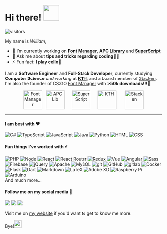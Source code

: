 <h1>
  Hi there!
  <img src="https://emojis.slackmojis.com/emojis/images/1536351075/4594/blob-wave.gif?1536351075" height="50"/>
</h1>
<img alt="visitors" src= "https://visitor-badge.glitch.me/badge?page_id=WilliamRagstad.WilliamRagstad"/>

My name is *William*,
<!--
- 🔭 I’m currently working on ...
- 🌱 I’m currently learning ...
- 👯 I’m looking to collaborate on ...
- 🤔 I’m looking for help with ...
- 📫 How to reach me: ...
-->
- 🔭 I’m currently working on **[
Font Manager](https://github.com/WilliamRagstad/Font-Manager)**, **[APC Library](https://github.com/APCLib)** and **[SuperScript](https://github.com/SuperScript-js)**
- 💬 Ask me about **tips and tricks regarding coding👨‍💻**
- ⚡ Fun fact: **I play cello🎻**

I am a **Software Engineer** and **Full-Stack Developer**, currently studying **Computer Science** *and working* at **[KTH](https://www.kth.se/)**, and a board member of [Stacken](http://stacken.kth.se/). I'm also the founder of CS:GO [Font Manager](https://github.com/WilliamRagstad/Font-Manager) with **>50k downloads!!!🎉**

<p align="center">
  <img alt="Font Manager" src="https://github.com/WilliamRagstad/Font-Manager/raw/master/CSGO%20Font%20Manager/Resources/fontmanager.png?raw=true" height="60px">
  &nbsp;
  <img alt="APC Lib" src="https://apc.wiki/images/logo.png" height="60px">
  &nbsp;&nbsp;&nbsp;&nbsp;
  <img alt="SuperScript" src="https://avatars0.githubusercontent.com/u/75228310?s=400&u=d19f6ba16a3fdba39095d12588359459930817a3&v=4" height="60px">
  &nbsp;&nbsp;&nbsp;&nbsp;
  <img alt="KTH" src="https://www.kth.se/polopoly_fs/1.77257.1600770350!/KTH_Logotyp_RGB_2013-2.svg" height="60px">
  &nbsp;&nbsp;&nbsp;&nbsp;&nbsp;
  <img alt="Stacken" src="https://www.stacken.kth.se/images/stacken.png" height="60px">
</p>


---

#### I am best with ❤

<p>
  <img alt="C#" src="https://img.shields.io/badge/c%23%20-%23239120.svg?&style=flat&logo=c-sharp&logoColor=white"/>
  <img alt="TypeScript" src="https://img.shields.io/badge/-TypeScript-007ACC?style=flat&logo=typeScript&logoColor=white" />
  <img alt="JavaScript" src="https://img.shields.io/badge/-JavaScript-505050?style=flat&logo=JavaScript&logoColor=F7DF1E" />
  <img alt="Java" src="https://img.shields.io/badge/java-%23ED8B00.svg?&style=flat&logo=java&logoColor=white"/>
  <img alt="Python" src="https://img.shields.io/badge/-Python-3776AB?style=flat&logo=python&logoColor=white" />
  <img alt="HTML" src="https://img.shields.io/badge/-HTML-E34F26?style=flat&logo=Html5&logoColor=white" />
  <img alt="CSS" src="https://img.shields.io/badge/-CSS-1572B6?style=flat&logo=css3&logoColor=white" />
</p>

#### Fun things I've worked with ⚡

<p>
  <img alt="PHP" src="https://img.shields.io/badge/php-%23777BB4.svg?&style=flat&logo=php&logoColor=white"/>
  <img alt="Node" src="https://img.shields.io/badge/-Node-339933?style=flat&logo=node.js&logoColor=white" />
  <img alt="React" src="https://img.shields.io/badge/-React-61DAFB?style=flat&logo=react&logoColor=white" />
  <img alt="React Router" src="https://img.shields.io/badge/-React Router-CA4245?style=flat&logo=react-router&logoColor=white" />
  <img alt="Redux" src="https://img.shields.io/badge/-Redux-764ABC?style=flat&logo=redux&logoColor=white" />
  <img alt="Vue" src="https://img.shields.io/badge/-Vue-4FC08D?style=flat&logo=vue.js&logoColor=white" />
  <img alt="Angular" src="https://img.shields.io/badge/-Angular-DD0031?style=flat&logo=angular&logoColor=white" />
  <img alt="Sass" src="https://img.shields.io/badge/-Sass-CC6699?style=flat&logo=sass&logoColor=white" />
  <img alt="Firebase" src="https://img.shields.io/badge/firebase%20-%23039BE5.svg?&style=flat&logo=firebase"/>
  <img alt="jQuery" src="https://img.shields.io/badge/-jQuery-0769AD?style=flat&logo=jQuery&logoColor=white" />
  <img alt="Apache" src="https://img.shields.io/badge/apache%20-%23D42029.svg?&style=flat&logo=apache&logoColor=white"/>
  <img alt="MySQL" src="https://img.shields.io/badge/mysql-%2300f.svg?&style=flat&logo=mysql&logoColor=white"/>
  <img alt="git" src="https://img.shields.io/badge/-Git-F05032?style=flat&logo=git&logoColor=white" />
  <img alt="GitHub" src="https://img.shields.io/badge/github%20-%23121011.svg?&style=flat&logo=github&logoColor=white"/>
  <img alt="gitlab" src="https://img.shields.io/badge/-Gitlab-505050?style=flat&logo=gitlab&logoColor=white" />
  <img alt="Docker" src="https://img.shields.io/badge/docker%20-%230db7ed.svg?&style=flat&logo=docker&logoColor=white"/>
  <img alt="Flask" src="https://img.shields.io/badge/flask%20-%23000.svg?&style=flat&logo=flask&logoColor=white"/>
  <img alt="Dart" src="https://img.shields.io/badge/-Dart-0175C2?style=flat&logo=dart&logoColor=white" />
  <img alt="Markdown" src="https://img.shields.io/badge/markdown-%23000000.svg?&style=flat&logo=markdown&logoColor=white"/>
  <img alt="LaTeX" src="https://img.shields.io/badge/latex%20-%23008080.svg?&style=flat&logo=latex&logoColor=white"/>
  <img alt="Adobe XD" src="https://img.shields.io/badge/adobe%20xd%20-%23FF26BE.svg?&style=flat&logo=adobe%20xd&logoColor=white"/>
  <img alt="Raspberry Pi" src="https://img.shields.io/badge/-Raspberry%20Pi-C51A4A?style=flat&logo=Raspberry-Pi"/>
  <img alt="Arduino" src="https://img.shields.io/badge/-Arduino-00979D?style=flat&logo=Arduino&logoColor=white"/>
  <br/>
  And much more...
</p>

#### Follow me on my social media 🤖

<p>
  <a href="https://twitter.com/WilliamRagstad" target="_blank"><img src="https://img.shields.io/badge/@WilliamRagstad%20-%231DA1F2.svg?&style=flat&logo=Twitter&logoColor=white"/></a>
  <a href="https://www.youtube.com/channel/UCwDq4p9qmoJGuXwncUryl1A" target="_blank"><img src="https://img.shields.io/badge/William Rågstad%20-%23FF0000.svg?&style=flat&logo=YouTube&logoColor=white"/></a>
  <a href="https://stackoverflow.com/users/5698805/william-r" target="_blank"><img src="https://img.shields.io/badge/-Stack%20overflow-FE7A16?style=flat&logo=stack-overflow&logoColor=white"/></a>
  
</p>

Visit me on [my website](http://williamragstad.com/) if you'd want to get to know me more.

Bye!<img src="https://media.tenor.com/images/3b388fe03da271d2674faf85eb7c3fcd/tenor.gif" height="24"/>
